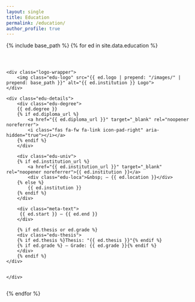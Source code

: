 ```yaml
---
layout: single
title: Education
permalink: /education/
author_profile: true
---
```


<style>
    

/* personal style  */

/* education page */

.edu-entry {
  display: flex;
  /* justify-content: space-between; */
  align-items: flex-start;
  margin-bottom: 1.5em;
  flex-wrap: wrap;
}


.edu-logo, .exp-logo {
  width: 120px;
  /* height: 50px; */
  object-fit: contain;
  /* transition: transform 0.2s; */
}

.logo-wrapper {
  background-color: var(--global-bg-color);
  /* box-shadow: rgba(0, 0, 0, 0.05) 0px 2px 6px; */
  display: inline-flex;
  align-items: center;
  justify-content: center;
  margin-top: 10px;
  margin-left: 10px;
  min-width: 80px;
  min-height: 50px;
  /* border: 1px solid var(--global-border-color); */
  padding: 8px;
  border-radius: 8px;
    margin-right: 50px;
}

.edu-details {
  max-width: 75%;
}

.edu-degree {
  font-weight: bold;
  font-size: 1.1em;
}

.edu-univ {
  margin-top: 0.2em;
  font-style: italic;
    display: flex;
}

.edu-univ div{
    font-style: normal;
}

.edu-thesis {
  margin-top: 0.3em;
  font-size: 0.97em;
}

.meta-text {
  /* text-align: right; */
  min-width: 170px;
  color: var(--meta-color);
  font-size: 0.95em;
}

</style>


<div class="education-list">


{% include base_path %}
{% for ed in site.data.education %}
    <div class="edu-entry">

    <div class="logo-wrapper">
        <img class="edu-logo" src="{{ ed.logo | prepend: "/images/" | prepend: base_path }}" alt="{{ ed.institution }} Logo">
    </div>

    <div class="edu-details">
        <div class="edu-degree">
        {{ ed.degree }}
        {% if ed.diploma_url %}
            <a href="{{ ed.diploma_url }}" target="_blank" rel="noopener noreferrer">
            <i class="fas fa-fw fa-link icon-pad-right" aria-hidden="true"></i></a>
        {% endif %}
        </div>

        <div class="edu-univ">
        {% if ed.institution_url %}
            <a href="{{ ed.institution_url }}" target="_blank" rel="noopener noreferrer">{{ ed.institution }}</a>
            <div class="edu-loca">&nbsp; – {{ ed.location }}</div>
        {% else %}
            {{ ed.institution }}
        {% endif %}
        </div>

        <div class="meta-text">
         {{ ed.start }} – {{ ed.end }}
        </div>

        {% if ed.thesis or ed.grade %}
        <div class="edu-thesis">
        {% if ed.thesis %}Thesis: "{{ ed.thesis }}"{% endif %}
        {% if ed.grade %} – Grade: {{ ed.grade }}{% endif %}
        </div>
        {% endif %}
    </div>


    </div>
{% endfor %}

</div>
